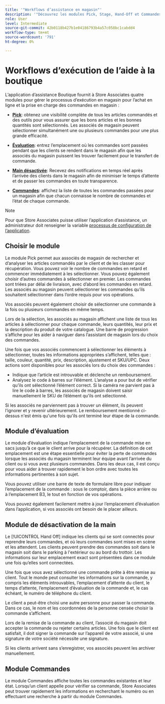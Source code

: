 ```yaml
---
title: '"Workflows d’assistance en magasin"'
description: '"Découvrez les modules Pick, Stage, Hand-Off et Commandes disponibles dans l’application d’aide à la boutique. Ces modules permettent d’exécuter de bout en bout le workflow d’exécution des magasins pour les commandes BOPIS. Store Associates utilise ces modules pour gérer et envoyer des commandes de nettoyage de magasin aux clients."'
role: User
level: Intermediate
source-git-commit: 42b0118b427b1e04186793b4a57c058bc1cabdd4
workflow-type: tm+mt
source-wordcount: '791'
ht-degree: 0%

---
```



# Workflows d’exécution de l’aide à la boutique

L’application d’assistance Boutique fournit à Store Associates quatre modules pour gérer le processus d’exécution en magasin pour l’achat en ligne et la prise en charge des commandes en magasin :

- **[Pick](#pick-module)**: obtenez une visibilité complète de tous les articles commandés et des outils pour vous assurer que les bons articles et les bonnes quantités sont sélectionnés. Les associés de magasin peuvent sélectionner simultanément une ou plusieurs commandes pour une plus grande efficacité.

- **[Évaluation](#stage-module)**: entrez l’emplacement où les commandes sont passées pendant que les clients se rendent dans le magasin afin que les associés du magasin puissent les trouver facilement pour le transfert de commande.

- **[Main désactivée](#hand-off-module)**: Recevez des notifications en temps réel après l’arrivée des clients dans le magasin afin de minimiser le temps d’attente et de passer les commandes en toute transparence.

- **[Commandes](#orders-module)**: affichez la liste de toutes les commandes passées pour un magasin afin que chacun connaisse le nombre de commandes et l’état de chaque commande.

>[!NOTE]
>
>Pour que Store Associates puisse utiliser l’application d’assistance, un administrateur doit renseigner la variable [processus de configuration de l’application](app-setup.md).

## Choisir le module

Le module Pick permet aux associés de magasin de rechercher et d’analyser les articles commandés par le client et de les classer pour récupération. Vous pouvez voir le nombre de commandes en retard et commencer immédiatement à les sélectionner. Vous pouvez également choisir d’autres commandes à sélectionner en premier. Les commandes sont triées par délai de livraison, avec d’abord les commandes en retard. Les associés au magasin peuvent sélectionner les commandes qu’ils souhaitent sélectionner dans l’ordre requis pour vos opérations.

Vos associés peuvent également choisir de sélectionner une commande à la fois ou plusieurs commandes en même temps.

Lors de la sélection, les associés au magasin affichent une liste de tous les articles à sélectionner pour chaque commande, leurs quantités, leur prix et la description du produit de votre catalogue. Une barre de progression s’affiche pour les aider à naviguer dans l’assistant de magasin lors du choix des commandes.

Une fois que vos associés commencent à sélectionner les éléments à sélectionner, toutes les informations appropriées s’affichent, telles que : taille, couleur, quantité, prix, description, ajustement et SKU/UPC. Deux actions sont disponibles pour les associés lors du choix des commandes :

- Indique que l’article est introuvable et déclenche un remboursement.
- Analysez le code à barres sur l’élément. L’analyse a pour but de vérifier qu’ils ont sélectionné l’élément correct. Si la caméra ne parvient pas à lire le code à barres, les associés de magasin doivent saisir manuellement le SKU de l’élément qu’ils ont sélectionné.

Si les associés ne parviennent pas à trouver un élément, ils peuvent l’ignorer et y revenir ultérieurement.  Le remboursement mentionné ci-dessus n&#39;est émis qu&#39;une fois qu&#39;ils ont terminé leur étape de la commande.

## Module d’évaluation

Le module d’évaluation indique l’emplacement de la commande mise en sacs jusqu’à ce que le client arrive pour la récupérer. La définition de cet emplacement est une étape essentielle pour éviter la perte de commandes lorsque les associés du magasin terminent leur équipe avant l’arrivée du client ou si vous avez plusieurs commandes. Dans les deux cas, il est conçu pour vous aider à trouver rapidement le bon ordre avec toutes les informations pertinentes à son sujet.

Vous pouvez utiliser une barre de texte de formulaire libre pour indiquer l’emplacement de la commande : sous le comptoir, dans la pièce arrière ou à l’emplacement B3, le tout en fonction de vos opérations.

Vous pouvez également facilement mettre à jour l’emplacement d’évaluation dans l’application, si vos associés ont besoin de le placer ailleurs.

## Module de désactivation de la main

Le [!UICONTROL Hand Off] indique les clients qui se sont connectés pour reprendre leurs commandes, et où leurs commandes sont mises en scène et les attendent. Les clients peuvent prendre des commandes soit dans le magasin soit dans le parking à l&#39;extérieur ou au bord du trottoir. Les informations sur leur emplacement exact sont présentées dans ce module une fois qu’elles sont connectées.

Une fois que vous avez sélectionné une commande prête à être remise au client. Tout le monde peut consulter les informations sur la commande, y compris les éléments introuvables, l’emplacement d’attente du client, le temps d’attente, l’emplacement d’évaluation de la commande et, le cas échéant, le numéro de téléphone du client.

Le client a peut-être choisi une autre personne pour passer la commande. Dans ce cas, le nom et les coordonnées de la personne censée choisir la commande s’affichent.

Lors de la remise de la commande au client, l’associé du magasin doit accepter la commande ou rejeter certains articles. Une fois que le client est satisfait, il doit signer la commande sur l’appareil de votre associé, si une signature de votre société nécessite une signature.

Si les clients arrivent sans s’enregistrer, vos associés peuvent les archiver manuellement.

## Module Commandes

Le module Commandes affiche toutes les commandes existantes et leur état. Lorsqu’un client appelle pour vérifier sa commande, Store Associates peut trouver rapidement les informations en recherchant le numéro ou en effectuant une recherche à partir du module Commandes.
